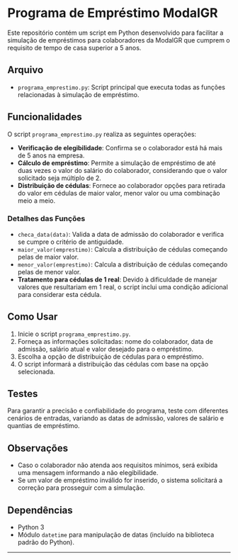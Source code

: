 # Programa de Empréstimo ModalGR

Este repositório contém um script em Python desenvolvido para facilitar a simulação de empréstimos para colaboradores da ModalGR que cumprem o requisito de tempo de casa superior a 5 anos.

## Arquivo

- `programa_emprestimo.py`: Script principal que executa todas as funções relacionadas à simulação de empréstimo.

## Funcionalidades

O script `programa_emprestimo.py` realiza as seguintes operações:

- **Verificação de elegibilidade**: Confirma se o colaborador está há mais de 5 anos na empresa.
- **Cálculo de empréstimo**: Permite a simulação de empréstimo de até duas vezes o valor do salário do colaborador, considerando que o valor solicitado seja múltiplo de 2.
- **Distribuição de cédulas**: Fornece ao colaborador opções para retirada do valor em cédulas de maior valor, menor valor ou uma combinação meio a meio.

### Detalhes das Funções

- `checa_data(data)`: Valida a data de admissão do colaborador e verifica se cumpre o critério de antiguidade.
- `maior_valor(emprestimo)`: Calcula a distribuição de cédulas começando pelas de maior valor.
- `menor_valor(emprestimo)`: Calcula a distribuição de cédulas começando pelas de menor valor.
- **Tratamento para cédulas de 1 real**: Devido à dificuldade de manejar valores que resultariam em 1 real, o script inclui uma condição adicional para considerar esta cédula.

## Como Usar

1. Inicie o script `programa_emprestimo.py`.
2. Forneça as informações solicitadas: nome do colaborador, data de admissão, salário atual e valor desejado para o empréstimo.
3. Escolha a opção de distribuição de cédulas para o empréstimo.
4. O script informará a distribuição das cédulas com base na opção selecionada.

## Testes

Para garantir a precisão e confiabilidade do programa, teste com diferentes cenários de entradas, variando as datas de admissão, valores de salário e quantias de empréstimo.

## Observações

- Caso o colaborador não atenda aos requisitos mínimos, será exibida uma mensagem informando a não elegibilidade.
- Se um valor de empréstimo inválido for inserido, o sistema solicitará a correção para prosseguir com a simulação.

## Dependências

- Python 3
- Módulo `datetime` para manipulação de datas (incluído na biblioteca padrão do Python).

---